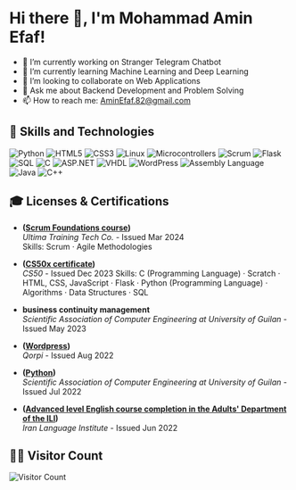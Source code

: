 # Hi there 👋, I'm Mohammad Amin Efaf!

- 🔭 I’m currently working on Stranger Telegram Chatbot
- 🌱 I’m currently learning Machine Learning and Deep Learning
- 👯 I’m looking to collaborate on Web Applications
- 💬 Ask me about Backend Development and Problem Solving
- 📫 How to reach me: AminEfaf.82@gmail.com

## 🚀 Skills and Technologies

![Python](https://img.shields.io/badge/-Python-000?&logo=Python)
![HTML5](https://img.shields.io/badge/-HTML5-000?&logo=HTML5)
![CSS3](https://img.shields.io/badge/-CSS3-000?&logo=CSS3)
![Linux](https://img.shields.io/badge/-Linux-000?&logo=Linux)
![Microcontrollers](https://img.shields.io/badge/-Microcontrollers-000?&logo=Arduino)
![Scrum](https://img.shields.io/badge/-Scrum-000?&logo=Scrum)
![Flask](https://img.shields.io/badge/-Flask-000?&logo=Flask)
![SQL](https://img.shields.io/badge/-SQL-000?&logo=MySQL)
![C](https://img.shields.io/badge/-C-000?&logo=C)
![ASP.NET](https://img.shields.io/badge/-ASP.NET-000?&logo=dotnet)
![VHDL](https://img.shields.io/badge/-VHDL-000?&logo=VHDL)
![WordPress](https://img.shields.io/badge/-WordPress-000?&logo=WordPress)
![Assembly Language](https://img.shields.io/badge/-Assembly_Language-000?&logo=AssemblyScript)
![Java](https://img.shields.io/badge/-Java-000?&logo=Java)
![C++](https://img.shields.io/badge/-C++-000?&logo=Cplusplus)

## 🎓 Licenses & Certifications

- **([Scrum Foundations course](https://media.licdn.com/dms/image/v2/D4D2DAQFORxAbVlJWVg/profile-treasury-image-shrink_800_800/profile-treasury-image-shrink_800_800/0/1712555747908?e=1729756800&v=beta&t=14WHo35HPdSHt1gcBqnypyhMiXrRLc1TuflMCWtXAR8))**  
  *Ultima Training Tech Co.* - Issued Mar 2024  
  Skills: Scrum · Agile Methodologies
  
- **([CS50x certificate](https://certificates.cs50.io/eee1caf0-4524-4bfe-b5b6-fe7deb83f1c4.pdf?size=letter))**  
  *CS50* - Issued Dec 2023 
  Skills: C (Programming Language) · Scratch · HTML, CSS, JavaScript · Flask · Python (Programming Language) · Algorithms · Data Structures · SQL
  
- **business continuity management**  
  *Scientific Association of Computer Engineering at University of Guilan* - Issued May 2023

- **([Wordpress](https://media.licdn.com/dms/image/v2/D4D2DAQHaogyh7uZofw/profile-treasury-image-shrink_800_800/profile-treasury-image-shrink_800_800/0/1702538071061?e=1729756800&v=beta&t=a0bN5in2BUznLp6cHI2BN4knVx2BsA-HVnv45dAfRHc))**  
  *Qorpi* - Issued Aug 2022

- **([Python](https://media.licdn.com/dms/image/v2/D4D2DAQF-PtbUzse5Dg/profile-treasury-image-shrink_800_800/profile-treasury-image-shrink_800_800/0/1702538110794?e=1729756800&v=beta&t=VAqZTfayxZmS6fk7-1LlChaZ_5NlpxDMne5ivMvcNjw))**  
  *Scientific Association of Computer Engineering at University of Guilan* - Issued Jul 2022

- **([Advanced level English course completion in the Adults' Department of the ILI](https://media.licdn.com/dms/image/v2/D4D2DAQEgYmF-hMxfbg/profile-treasury-image-shrink_800_800/profile-treasury-image-shrink_800_800/0/1702537627861?e=1729756800&v=beta&t=-w-cLNodufCICmq-tArCG01Fw3Cmg6njcvONhX7Kna0))**  
  *Iran Language Institute* - Issued Jun 2022

## 👨‍💻 Visitor Count

![Visitor Count](https://profile-counter.glitch.me/AminEfaf/count.svg)
